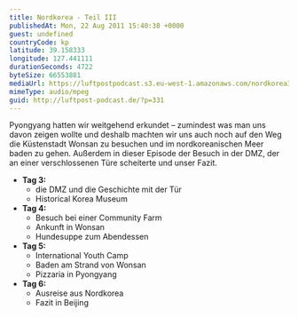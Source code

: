 ```yaml
---
title: Nordkorea - Teil III
publishedAt: Mon, 22 Aug 2011 15:40:38 +0000
guest: undefined
countryCode: kp
latitude: 39.158333
longitude: 127.441111
durationSeconds: 4722
byteSize: 66553881
mediaUrl: https://luftpostpodcast.s3.eu-west-1.amazonaws.com/nordkorea3.mp3
mimeType: audio/mpeg
guid: http://luftpost-podcast.de/?p=331
---
```


Pyongyang hatten wir weitgehend erkundet – zumindest was man uns davon zeigen wollte und deshalb machten wir uns auch noch auf den Weg die Küstenstadt Wonsan zu besuchen und im nordkoreanischen Meer baden zu gehen. Außerdem in dieser Episode der Besuch in der DMZ, der an einer verschlossenen Türe scheiterte und unser Fazit. 
* **Tag 3:**  
   * die DMZ und die Geschichte mit der Tür  
   * Historical Korea Museum
* **Tag 4:**  
   * Besuch bei einer Community Farm  
   * Ankunft in Wonsan  
   * Hundesuppe zum Abendessen
* **Tag 5:**  
   * International Youth Camp  
   * Baden am Strand von Wonsan  
   * Pizzaria in Pyongyang
* **Tag 6:**  
   * Ausreise aus Nordkorea  
   * Fazit in Beijing
